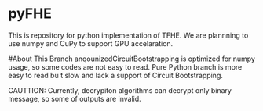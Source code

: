 # pyFHE
This is repository for python implementation of TFHE. We are plannning to use numpy and CuPy to support GPU accelaration.

#About This Branch
anqounizedCircuitBootstrapping is optimized for numpy usage, so some codes are not easy to read. Pure Python branch is more easy to read bu t slow and lack a support of Circuit Bootstrapping.

CAUTTION: Currently, decrypiton algorithms can decrypt only binary message, so some of outputs are invalid.
